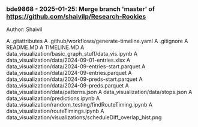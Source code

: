 ### bde9868 - 2025-01-25: Merge branch 'master' of https://github.com/shaivilp/Research-Rookies
Author: Shaivil

A	.gitattributes
A	.github/workflows/generate-timeline.yaml
A	.gitignore
A	README.MD
A	TIMELINE.MD
A	data_visualization/basic_graph_stuff/data_vis.ipynb
A	data_visualization/data/2024-09-01-entries.xlsx
A	data_visualization/data/2024-09-entries-start.parquet
A	data_visualization/data/2024-09-entries.parquet
A	data_visualization/data/2024-09-preds-start.parquet
A	data_visualization/data/2024-09-preds.parquet
A	data_visualization/data/patterns.json
A	data_visualization/data/stops.json
A	data_visualization/predictions.ipynb
A	data_visualization/random_testing/findRouteTiming.ipynb
A	data_visualization/routeTimings.ipynb
A	data_visualization/visualizations/scheduleDiff_overlap_hist.png
